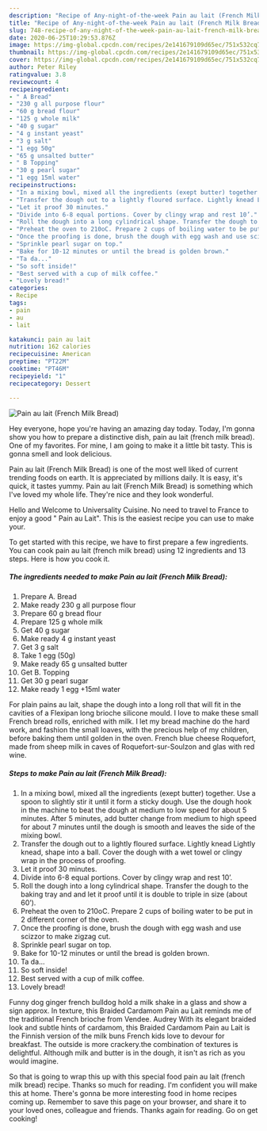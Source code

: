 ```yaml
---
description: "Recipe of Any-night-of-the-week Pain au lait (French Milk Bread)"
title: "Recipe of Any-night-of-the-week Pain au lait (French Milk Bread)"
slug: 748-recipe-of-any-night-of-the-week-pain-au-lait-french-milk-bread
date: 2020-06-25T10:29:53.876Z
image: https://img-global.cpcdn.com/recipes/2e141679109d65ec/751x532cq70/pain-au-lait-french-milk-bread-recipe-main-photo.jpg
thumbnail: https://img-global.cpcdn.com/recipes/2e141679109d65ec/751x532cq70/pain-au-lait-french-milk-bread-recipe-main-photo.jpg
cover: https://img-global.cpcdn.com/recipes/2e141679109d65ec/751x532cq70/pain-au-lait-french-milk-bread-recipe-main-photo.jpg
author: Peter Riley
ratingvalue: 3.8
reviewcount: 4
recipeingredient:
- " A Bread"
- "230 g all purpose flour"
- "60 g bread flour"
- "125 g whole milk"
- "40 g sugar"
- "4 g instant yeast"
- "3 g salt"
- "1 egg 50g"
- "65 g unsalted butter"
- " B Topping"
- "30 g pearl sugar"
- "1 egg 15ml water"
recipeinstructions:
- "In a mixing bowl, mixed all the ingredients (exept butter) together. Use a spoon to slightly stir it until it form a sticky dough. Use the dough hook in the machine to beat the dough at medium to low speed for about 5 minutes. After 5 minutes, add butter change from medium to high speed for about 7 minutes until the dough is smooth and leaves the side of the mixing bowl."
- "Transfer the dough out to a lightly floured surface. Lightly knead Lightly knead, shape into a ball. Cover the dough with a wet towel or clingy wrap in the process of proofing."
- "Let it proof 30 minutes."
- "Divide into 6-8 equal portions. Cover by clingy wrap and rest 10’."
- "Roll the dough into a long cylindrical shape. Transfer the dough to the baking tray and and let it proof until it is double to triple in size (about 60’)."
- "Preheat the oven to 210oC. Prepare 2 cups of boiling water to be put in 2 different corner of the oven."
- "Once the proofing is done, brush the dough with egg wash and use scizzor to make zigzag cut."
- "Sprinkle pearl sugar on top."
- "Bake for 10-12 minutes or until the bread is golden brown."
- "Ta da..."
- "So soft inside!"
- "Best served with a cup of milk coffee."
- "Lovely bread!"
categories:
- Recipe
tags:
- pain
- au
- lait

katakunci: pain au lait 
nutrition: 162 calories
recipecuisine: American
preptime: "PT22M"
cooktime: "PT46M"
recipeyield: "1"
recipecategory: Dessert

---
```



![Pain au lait (French Milk Bread)](https://img-global.cpcdn.com/recipes/2e141679109d65ec/751x532cq70/pain-au-lait-french-milk-bread-recipe-main-photo.jpg)

Hey everyone, hope you're having an amazing day today. Today, I'm gonna show you how to prepare a distinctive dish, pain au lait (french milk bread). One of my favorites. For mine, I am going to make it a little bit tasty. This is gonna smell and look delicious.

Pain au lait (French Milk Bread) is one of the most well liked of current trending foods on earth. It is appreciated by millions daily. It is easy, it's quick, it tastes yummy. Pain au lait (French Milk Bread) is something which I've loved my whole life. They're nice and they look wonderful.

Hello and Welcome to Universality Cuisine. No need to travel to France to enjoy a good &#34; Pain au Lait&#34;. This is the easiest recipe you can use to make your.


To get started with this recipe, we have to first prepare a few ingredients. You can cook pain au lait (french milk bread) using 12 ingredients and 13 steps. Here is how you cook it.

<!--inarticleads1-->

##### The ingredients needed to make Pain au lait (French Milk Bread):

1. Prepare  A. Bread
1. Make ready 230 g all purpose flour
1. Prepare 60 g bread flour
1. Prepare 125 g whole milk
1. Get 40 g sugar
1. Make ready 4 g instant yeast
1. Get 3 g salt
1. Take 1 egg (50g)
1. Make ready 65 g unsalted butter
1. Get  B. Topping
1. Get 30 g pearl sugar
1. Make ready 1 egg +15ml water


For plain pains au lait, shape the dough into a long roll that will fit in the cavities of a Flexipan long brioche silicone mould. I love to make these small French bread rolls, enriched with milk. I let my bread machine do the hard work, and fashion the small loaves, with the precious help of my children, before baking them until golden in the oven. French blue cheese Roquefort, made from sheep milk in caves of Roquefort-sur-Soulzon and glas with red wine. 

<!--inarticleads2-->

##### Steps to make Pain au lait (French Milk Bread):

1. In a mixing bowl, mixed all the ingredients (exept butter) together. Use a spoon to slightly stir it until it form a sticky dough. Use the dough hook in the machine to beat the dough at medium to low speed for about 5 minutes. After 5 minutes, add butter change from medium to high speed for about 7 minutes until the dough is smooth and leaves the side of the mixing bowl.
1. Transfer the dough out to a lightly floured surface. Lightly knead Lightly knead, shape into a ball. Cover the dough with a wet towel or clingy wrap in the process of proofing.
1. Let it proof 30 minutes.
1. Divide into 6-8 equal portions. Cover by clingy wrap and rest 10’.
1. Roll the dough into a long cylindrical shape. Transfer the dough to the baking tray and and let it proof until it is double to triple in size (about 60’).
1. Preheat the oven to 210oC. Prepare 2 cups of boiling water to be put in 2 different corner of the oven.
1. Once the proofing is done, brush the dough with egg wash and use scizzor to make zigzag cut.
1. Sprinkle pearl sugar on top.
1. Bake for 10-12 minutes or until the bread is golden brown.
1. Ta da...
1. So soft inside!
1. Best served with a cup of milk coffee.
1. Lovely bread!


Funny dog ginger french bulldog hold a milk shake in a glass and show a sign approx. In texture, this Braided Cardamom Pain au Lait reminds me of the traditional French brioche from Vendee. Audrey With its elegant braided look and subtle hints of cardamom, this Braided Cardamom Pain au Lait is the Finnish version of the milk buns French kids love to devour for breakfast. The outside is more crackery.the combination of textures is delightful. Although milk and butter is in the dough, it isn&#39;t as rich as you would imagine. 

So that is going to wrap this up with this special food pain au lait (french milk bread) recipe. Thanks so much for reading. I'm confident you will make this at home. There's gonna be more interesting food in home recipes coming up. Remember to save this page on your browser, and share it to your loved ones, colleague and friends. Thanks again for reading. Go on get cooking!
